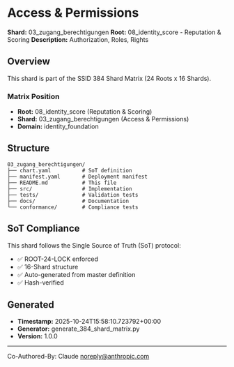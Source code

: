 # Access & Permissions

**Shard:** 03_zugang_berechtigungen
**Root:** 08_identity_score - Reputation & Scoring
**Description:** Authorization, Roles, Rights

## Overview

This shard is part of the SSID 384 Shard Matrix (24 Roots x 16 Shards).

### Matrix Position
- **Root:** 08_identity_score (Reputation & Scoring)
- **Shard:** 03_zugang_berechtigungen (Access & Permissions)
- **Domain:** identity_foundation

## Structure

```
03_zugang_berechtigungen/
├── chart.yaml          # SoT definition
├── manifest.yaml       # Deployment manifest
├── README.md           # This file
├── src/                # Implementation
├── tests/              # Validation tests
├── docs/               # Documentation
└── conformance/        # Compliance tests
```

## SoT Compliance

This shard follows the Single Source of Truth (SoT) protocol:
- ✅ ROOT-24-LOCK enforced
- ✅ 16-Shard structure
- ✅ Auto-generated from master definition
- ✅ Hash-verified

## Generated

- **Timestamp:** 2025-10-24T15:58:10.723792+00:00
- **Generator:** generate_384_shard_matrix.py
- **Version:** 1.0.0

---

Co-Authored-By: Claude <noreply@anthropic.com>
